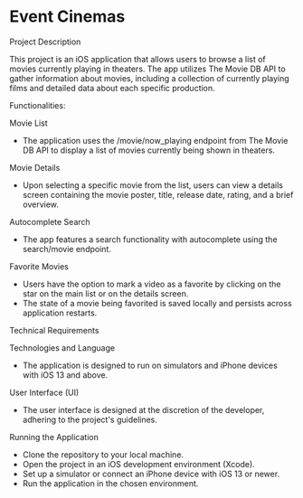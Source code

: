 #  Event Cinemas

Project Description

This project is an iOS application that allows users to browse a list of movies currently playing in theaters. The app utilizes The Movie DB API to gather information about movies, including a collection of currently playing films and detailed data about each specific production.


Functionalities:

Movie List
* The application uses the /movie/now_playing endpoint from The Movie DB API to display a list of movies currently being shown in theaters.

Movie Details
* Upon selecting a specific movie from the list, users can view a details screen containing the movie poster, title, release date, rating, and a brief overview.

Autocomplete Search
* The app features a search functionality with autocomplete using the search/movie endpoint.

Favorite Movies
* Users have the option to mark a video as a favorite by clicking on the star on the main list or on the details screen.
* The state of a movie being favorited is saved locally and persists across application restarts.


Technical Requirements

Technologies and Language
* The application is designed to run on simulators and iPhone devices with iOS 13 and above.

User Interface (UI)
* The user interface is designed at the discretion of the developer, adhering to the project's guidelines.

Running the Application
* Clone the repository to your local machine.
* Open the project in an iOS development environment (Xcode).
* Set up a simulator or connect an iPhone device with iOS 13 or newer.
* Run the application in the chosen environment.
